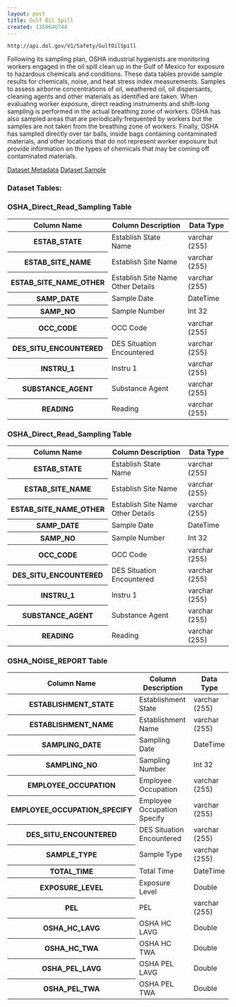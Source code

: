 ```yaml
---
layout: post
title: Gulf Oil Spill
created: 1359646744
---
```


```
http://api.dol.gov/V1/Safety/GulfOilSpill
```

<p>Following its sampling plan, OSHA industrial hygienists are monitoring workers engaged in the oil spill clean up in the Gulf of Mexico for exposure to hazardous chemicals and conditions. These data tables provide sample results for chemicals, noise, and heat stress index measurements. Samples to assess airborne concentrations of oil, weathered oil, oil dispersants, cleaning agents and other materials as identified are taken. When evaluating worker exposure, direct reading instruments and shift-long sampling is performed in the actual breathing zone of workers. OSHA has also sampled areas that are periodically frequented by workers but the samples are not taken from the breathing zone of workers. Finally, OSHA has sampled directly over tar balls, inside bags containing contaminated materials, and other locations that do not represent worker exposure but provide information on the types of chemicals that may be coming off contaminated materials.</p>


<a href ="http://api.dol.gov/V1/Safety/GulfOilSpill/$metadata" class="button radius button_dataset">Dataset Metadata</a>
<a href ="https://devtools.dol.gov/APISampler/Home/Index1?datasetName=Gulf%20Oil%20Spill" class="button radius button_dataset">Dataset Sample</a>


### Dataset Tables:  
<h3>OSHA_Direct_Read_Sampling Table</h3>

<table>
	<thead>
		<tr>
			<th>Column Name</th>
			<th>Column Description</th>
			<th>Data Type</th>
		</tr>
	</thead>
	<tbody>
		<tr>
			<th>ESTAB_STATE</th>
			<td>Establish State Name</td>
			<td>varchar (255)</td>
		</tr>
		<tr>
			<th>ESTAB_SITE_NAME</th>
			<td>Establish Site Name</td>
			<td>varchar (255)</td>
		</tr>
		<tr>
			<th>ESTAB_SITE_NAME_OTHER</th>
			<td>Establish Site Name Other Details</td>
			<td>varchar (255)</td>
		</tr>
		<tr>
			<th>SAMP_DATE</th>
			<td>Sample Date</td>
			<td>DateTime</td>
		</tr>
		<tr>
			<th>SAMP_NO</th>
			<td>Sample Number</td>
			<td>Int 32</td>
		</tr>
		<tr>
			<th>OCC_CODE</th>
			<td>OCC Code</td>
			<td>varchar (255)</td>
		</tr>
		<tr>
			<th>DES_SITU_ENCOUNTERED</th>
			<td>DES Situation Encountered</td>
			<td>varchar (255)</td>
		</tr>
		<tr>
			<th>INSTRU_1</th>
			<td>Instru 1</td>
			<td>varchar (255)</td>
		</tr>
		<tr>
			<th>SUBSTANCE_AGENT</th>
			<td>Substance Agent</td>
			<td>varchar (255)</td>
		</tr>
		<tr>
			<th>READING</th>
			<td>Reading</td>
			<td>varchar (255)</td>
		</tr>
	</tbody>
</table>
<h3>OSHA_Direct_Read_Sampling Table</h3>

<table>
	<thead>
		<tr>
			<th>Column Name</th>
			<th>Column Description</th>
			<th>Data Type</th>
		</tr>
	</thead>
	<tbody>
		<tr>
			<th>ESTAB_STATE</th>
			<td>Establish State Name</td>
			<td>varchar (255)</td>
		</tr>
		<tr>
			<th>ESTAB_SITE_NAME</th>
			<td>Establish Site Name</td>
			<td>varchar (255)</td>
		</tr>
		<tr>
			<th>ESTAB_SITE_NAME_OTHER</th>
			<td>Establish Site Name Other Details</td>
			<td>varchar (255)</td>
		</tr>
		<tr>
			<th>SAMP_DATE</th>
			<td>Sample Date</td>
			<td>DateTime</td>
		</tr>
		<tr>
			<th>SAMP_NO</th>
			<td>Sample Number</td>
			<td>Int 32</td>
		</tr>
		<tr>
			<th>OCC_CODE</th>
			<td>OCC Code</td>
			<td>varchar (255)</td>
		</tr>
		<tr>
			<th>DES_SITU_ENCOUNTERED</th>
			<td>DES Situation Encountered</td>
			<td>varchar (255)</td>
		</tr>
		<tr>
			<th>INSTRU_1</th>
			<td>Instru 1</td>
			<td>varchar (255)</td>
		</tr>
		<tr>
			<th>SUBSTANCE_AGENT</th>
			<td>Substance Agent</td>
			<td>varchar (255)</td>
		</tr>
		<tr>
			<th>READING</th>
			<td>Reading</td>
			<td>varchar (255)</td>
		</tr>
	</tbody>
</table>
<h3>OSHA_NOISE_REPORT Table</h3>

<table>
	<thead>
		<tr>
			<th>Column Name</th>
			<th>Column Description</th>
			<th>Data Type</th>
		</tr>
	</thead>
	<tbody>
		<tr>
			<th>ESTABLISHMENT_STATE</th>
			<td>Establishment State</td>
			<td>varchar (255)</td>
		</tr>
		<tr>
			<th>ESTABLISHMENT_NAME</th>
			<td>Establishment Name</td>
			<td>varchar (255)</td>
		</tr>
		<tr>
			<th>SAMPLING_DATE</th>
			<td>Sampling Date</td>
			<td>DateTime</td>
		</tr>
		<tr>
			<th>SAMPLING_NO</th>
			<td>Sampling Number</td>
			<td>Int 32</td>
		</tr>
		<tr>
			<th>EMPLOYEE_OCCUPATION</th>
			<td>Employee Occupation</td>
			<td>varchar (255)</td>
		</tr>
		<tr>
			<th>EMPLOYEE_OCCUPATION_SPECIFY</th>
			<td>Employee Occupation Specify</td>
			<td>varchar (255)</td>
		</tr>
		<tr>
			<th>DES_SITU_ENCOUNTERED</th>
			<td>DES Situation Encountered</td>
			<td>varchar (255)</td>
		</tr>
		<tr>
			<th>SAMPLE_TYPE</th>
			<td>Sample Type</td>
			<td>varchar (255)</td>
		</tr>
		<tr>
			<th>TOTAL_TIME</th>
			<td>Total Time</td>
			<td>DateTime</td>
		</tr>
		<tr>
			<th>EXPOSURE_LEVEL</th>
			<td>Exposure Level</td>
			<td>Double</td>
		</tr>
		<tr>
			<th>PEL</th>
			<td>PEL</td>
			<td>varchar (255)</td>
		</tr>
		<tr>
			<th>OSHA_HC_LAVG</th>
			<td>OSHA HC LAVG</td>
			<td>Double</td>
		</tr>
		<tr>
			<th>OSHA_HC_TWA</th>
			<td>OSHA HC TWA</td>
			<td>Double</td>
		</tr>
		<tr>
			<th>OSHA_PEL_LAVG</th>
			<td>OSHA PEL LAVG</td>
			<td>Double</td>
		</tr>
		<tr>
			<th>OSHA_PEL_TWA</th>
			<td>OSHA PEL TWA</td>
			<td>Double</td>
		</tr>
	</tbody>
</table>
